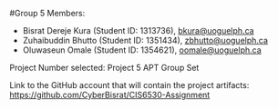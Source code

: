 #Group 5 Members:

- Bisrat Dereje Kura (Student ID: 1313736), bkura@uoguelph.ca
- Zuhaibuddin Bhutto (Student ID: 1351434), zbhutto@uoguelph.ca
- Oluwaseun Omale (Student ID: 1354621), oomale@uoguelph.ca

Project Number selected: Project 5 APT Group Set

Link to the GitHub account that will contain the project artifacts: https://github.com/CyberBisrat/CIS6530-Assignment
